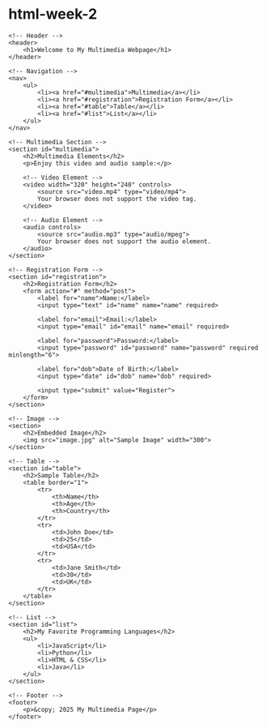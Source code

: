 # html-week-2

<!DOCTYPE html>
<html>
<head>
    <title>Week 2 Assignment</title>
</head>
<body>

    <!-- Header -->
    <header>
        <h1>Welcome to My Multimedia Webpage</h1>
    </header>

    <!-- Navigation -->
    <nav>
        <ul>
            <li><a href="#multimedia">Multimedia</a></li>
            <li><a href="#registration">Registration Form</a></li>
            <li><a href="#table">Table</a></li>
            <li><a href="#list">List</a></li>
        </ul>
    </nav>

    <!-- Multimedia Section -->
    <section id="multimedia">
        <h2>Multimedia Elements</h2>
        <p>Enjoy this video and audio sample:</p>
        
        <!-- Video Element -->
        <video width="320" height="240" controls>
            <source src="video.mp4" type="video/mp4">
            Your browser does not support the video tag.
        </video>

        <!-- Audio Element -->
        <audio controls>
            <source src="audio.mp3" type="audio/mpeg">
            Your browser does not support the audio element.
        </audio>
    </section>

    <!-- Registration Form -->
    <section id="registration">
        <h2>Registration Form</h2>
        <form action="#" method="post">
            <label for="name">Name:</label>
            <input type="text" id="name" name="name" required>
            
            <label for="email">Email:</label>
            <input type="email" id="email" name="email" required>
            
            <label for="password">Password:</label>
            <input type="password" id="password" name="password" required minlength="6">
            
            <label for="dob">Date of Birth:</label>
            <input type="date" id="dob" name="dob" required>
            
            <input type="submit" value="Register">
        </form>
    </section>

    <!-- Image -->
    <section>
        <h2>Embedded Image</h2>
        <img src="image.jpg" alt="Sample Image" width="300">
    </section>

    <!-- Table -->
    <section id="table">
        <h2>Sample Table</h2>
        <table border="1">
            <tr>
                <th>Name</th>
                <th>Age</th>
                <th>Country</th>
            </tr>
            <tr>
                <td>John Doe</td>
                <td>25</td>
                <td>USA</td>
            </tr>
            <tr>
                <td>Jane Smith</td>
                <td>30</td>
                <td>UK</td>
            </tr>
        </table>
    </section>

    <!-- List -->
    <section id="list">
        <h2>My Favorite Programming Languages</h2>
        <ul>
            <li>JavaScript</li>
            <li>Python</li>
            <li>HTML & CSS</li>
            <li>Java</li>
        </ul>
    </section>

    <!-- Footer -->
    <footer>
        <p>&copy; 2025 My Multimedia Page</p>
    </footer>

</body>
</html>
